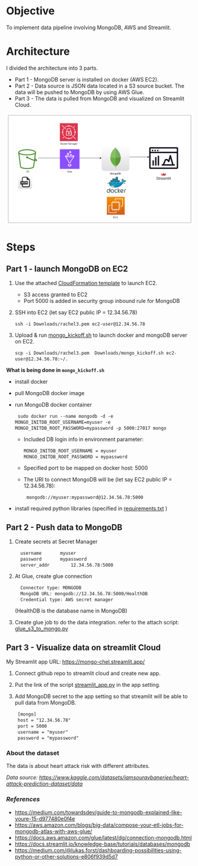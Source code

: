 
# Objective
To implement data pipeline involving MongoDB, AWS and Streamlit.


# Architecture
I divided the architecture into 3 parts.
  - Part 1 - MongoDB server is installed on docker (AWS EC2).
  - Part 2 - Data source is JSON data located in a S3 source bucket. The data will be pushed to MongoDB by using AWS Glue.
  - Part 3 - The data is pulled from MongoDB and visualized on Streamlit Cloud.

![architecture](/architecture.png)

# Steps

## Part 1 - launch MongoDB on EC2

1. Use the attached [CloudFormation template](/ec2_cfn_template_mongodb.yaml) to launch EC2. 
    - S3 access granted to EC2
    - Port 5000 is added in security group inbound rule for MongoDB

2. SSH into EC2
		(let say EC2 public IP = 12.34.56.78)
  
	   ssh -i Downloads/rachel3.pem ec2-user@12.34.56.78

3. Upload & run [mongo_kickoff.sh](/mongo_kickoff.sh) to launch docker and mongoDB server on EC2.

	   scp -i Downloads/rachel3.pem  Downloads/mongo_kickoff.sh ec2-user@12.34.56.78:~/.

__What is being done in ```mongo_kickoff.sh```__
  - install docker
  - pull MongoDB docker image
  - run MongoDB docker container

         sudo docker run --name mongodb -d -e MONGO_INITDB_ROOT_USERNAME=myuser -e MONGO_INITDB_ROOT_PASSWORD=mypassword -p 5000:27017 mongo
  
     - Included DB login info in environment parameter: 
    
           MONGO_INITDB_ROOT_USERNAME = myuser
           MONGO_INITDB_ROOT_PASSWORD = mypassword
  
     - Specified port to be mapped on docker host: 5000
      
     - The URI to connect MongoDB will be (let say EC2 public IP = 12.34.56.78):
       
            mongodb://myuser:mypassword@12.34.56.78:5000
  
- install required python libraries (specified in [requirements.txt](/requirements.txt) )
	
## Part 2 - Push data to MongoDB

1. Create secrets at Secret Manager

         username		myuser
         password		mypassword
         server_addr		12.34.56.78:5000
	
2. At Glue, create glue connection
   
      	 Connector type: MONGODB
      	 MongoDB URL: mongodb://12.34.56.78:5000/HealthDB
      	 Credential type: AWS secret manager
    (HealthDB is the database name in MongoDB)

3. Create glue job to do the data integration.
   refer to the attach script: [glue_s3_to_mongo.py](/glue_s3_to_mongo.py) 
   
## Part 3 - Visualize data on streamlit Cloud

My Streamlit app URL: https://mongo-chel.streamlit.app/

1. Connect github repo to streamlit cloud and create new app.
2. Put the link of the script [streamlit_app.py](/streamlit_app.py) in the app setting.
3. Add MongoDB secret to the app setting so that streamlit will be able to pull data from MongoDB.

    	[mongo]
    	host = "12.34.56.78"
    	port = 5000
    	username = "myuser"
    	password = "mypassword"

### About the dataset
The data is about heart attack risk with different attributes.

*Data source: https://www.kaggle.com/datasets/iamsouravbanerjee/heart-attack-prediction-dataset/data*

### *References*
- https://medium.com/towardsdev/guide-to-mongodb-explained-like-youre-15-d977480e0f4e
- https://aws.amazon.com/blogs/big-data/compose-your-etl-jobs-for-mongodb-atlas-with-aws-glue/
- https://docs.aws.amazon.com/glue/latest/dg/connection-mongodb.html
- https://docs.streamlit.io/knowledge-base/tutorials/databases/mongodb
- https://medium.com/@lukas.forst/dashboarding-possibilities-using-python-or-other-solutions-e806f939d5d7
